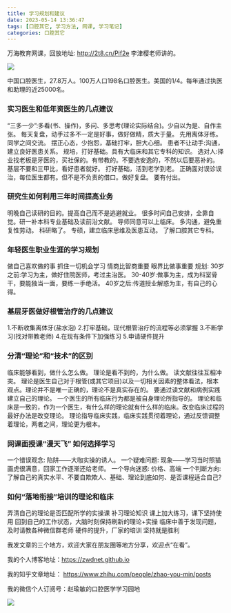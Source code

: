 ```yaml
---
title: 学习规划和建议
date: 2023-05-14 13:36:47
tags: [口腔其它, 学习方法, 网课, 学习笔记]
categories: 口腔其它
---
```

万海教育网课，回放地址: http://2t8.cn/Pif2e
李津樱老师讲的。

![](https://zymblog-1258069789.cos.ap-chengdu.myqcloud.com/blog0380-study/01.jpg)

中国口腔医生，27.8万人。100万人口198名口腔医生。美国的1/4。每年通过执医和助理的近25000名。

### 实习医生和低年资医生的几点建议
“三多一少”:多看(书、操作)，多问、多思考(理论实际结合)。少自以为是、自作主张。
每天复盘，动手过多不一定是好事，做好做精，质大于量。
先用离体牙练。
同学之间交流。
摆正心态，少抱怨，基础打牢，胆大心细。
患者不让动手:沟通，建立良好医患关系。
规培，打好基础。具有大临床和其它专科的知识。
选对人:择业找老板是牙医的，买社保的。有带教的。不要选安逸的，不然以后要恶补的。
基层不要和三甲比，看好患者就好。
打好基础，活到老学到老。
正确面对误诊误治，每位医生都有。但不是不负责的借口。做好复盘。
要有付出。

### 研究生如何利用三年时间提高业务
明晚自己读研的目的。提高自己而不是逃避就业。
很多时间自己安排，全靠自觉。研一补本科专业基础及读前沿文献。
导师同意可以上临床。
多沟通，避免重复性劳动。
科研略了。
专硕，建立临床思维及医患互动。
了解口腔其它专科。

### 年轻医生职业生涯的学习规划
做自己喜欢做的事
抓住一切机会学习
情商比智商重要
眼界比做事重要
规划:
30岁之前:学习为主，做好住院医师，考过主治医。
30-40岁:做事为主，成为科室骨干，要能独当一面，要练一手绝活。
40岁之后:传道授业解惑为主，有自己的心得。

### 基层牙医做好根管治疗的几点建议
1.不断收集离体牙(盐水泡)
2.打牢基础，现代根管治疗的流程等必须掌握
3.不断学习(找对带教老师)
4.在现有条件下加强练习
5.申请硬件提升

### 分清“理论”和“技术”的区别
临床能够看到，做什么怎么做。
理论是看不到的，为什么做。
读文献往往互相冲突。
理论是医生自己对于根管(或其它项目)以及一切相关因素的整体看法，根本观点。理论并不是唯一正确的，理论不是真实存在的。
要通过读文献和病例实践建立自己的理论。
一个医生的所有临床行为都是被自身理论所指导的。
理论和临床是一致的，作为一个医生，有什么样的理论就有什么样的临床。改变临床过程的最好办法是改变理论。
理论指导临床实践，临床实践贯彻着理论，通过反馈调整着理论，两者之间，理论更为根本。

### 网课面授课“漫天飞” 如何选择学习
一个错误观念:
陷阱——大咖实操的诱人。
一个疑难问题:
现象——学习当时照猫画虎很满意，回家工作逐渐还给老师。
一个导向迷惑:
价格、高端
一个判断方向:
了解自己的真实水平、不要自欺欺人、基础、理论到底如何、是否课程适合自己?

### 如何“落地衔接”培训的理论和临床
弄清自己的理论是否匹配所学的实操课
补习理论知识
课上加大练习，课下坚持使用
回到自己的工作状态，大脑时刻保持刷新的理论+实操
临床中善于发现问题，及时请教各种微信群老师
硬件的提升，厂家的培训
坚持就是胜利




我发文章的三个地方，欢迎大家在朋友圈等地方分享，欢迎点“在看”。

我的个人博客地址：https://zwdnet.github.io

我的知乎文章地址： https://www.zhihu.com/people/zhao-you-min/posts

我的微信个人订阅号：赵瑜敏的口腔医学学习园地

![](https://zymblog-1258069789.cos.ap-chengdu.myqcloud.com/other/wx.jpg)